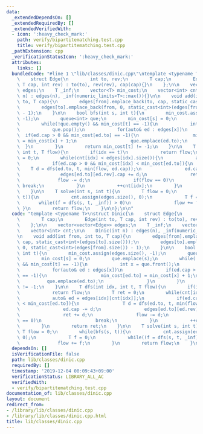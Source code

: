 ```yaml
---
data:
  _extendedDependsOn: []
  _extendedRequiredBy: []
  _extendedVerifiedWith:
  - icon: ':heavy_check_mark:'
    path: verify/bipartitematching.test.cpp
    title: verify/bipartitematching.test.cpp
  _pathExtension: cpp
  _verificationStatusIcon: ':heavy_check_mark:'
  attributes:
    links: []
  bundledCode: "#line 1 \"lib/classes/dinic.cpp\"\ntemplate <typename T>\nstruct Dinic{\n\
    \    struct Edge{\n        int to, rev;\n        T cap;\n        Edge(int to,\
    \ T cap, int rev) : to(to), rev(rev), cap(cap){}\n    };\n\n    vector<vector<Edge>>\
    \ edges;\n    T _inf;\n    vector<T> min_cost;\n    vector<int> cnt;\n\n    Dinic(int\
    \ n) : edges(n), _inf(numeric_limits<T>::max()){}\n\n    void add(int from, int\
    \ to, T cap){\n        edges[from].emplace_back(to, cap, static_cast<int>(edges[to].size()));\n\
    \        edges[to].emplace_back(from, 0, static_cast<int>(edges[from].size())\
    \ - 1);\n    }\n\n    bool bfs(int s, int t){\n        min_cost.assign(edges.size(),\
    \ -1);\n        queue<int> que;\n        min_cost[s] = 0;\n        que.emplace(s);\n\
    \        while(!que.empty() && min_cost[t] == -1){\n            int x = que.front();\n\
    \            que.pop();\n            for(auto& ed : edges[x])\n              \
    \  if(ed.cap > 0 && min_cost[ed.to] == -1){\n                    min_cost[ed.to]\
    \ = min_cost[x] + 1;\n                    que.emplace(ed.to);\n              \
    \  }\n        }\n        return min_cost[t] != -1;\n    }\n\n    T dfs(int idx,\
    \ int t, T flow){\n        if(idx == t)\n            return flow;\n        T ret\
    \ = 0;\n        while(cnt[idx] < edges[idx].size()){\n            auto& ed = edges[idx][cnt[idx]];\n\
    \            if(ed.cap > 0 && min_cost[idx] < min_cost[ed.to]){\n            \
    \    T d = dfs(ed.to, t, min(flow, ed.cap));\n                ed.cap -= d;\n \
    \               edges[ed.to][ed.rev].cap += d;\n                ret += d;\n  \
    \              flow -= d;\n                if(flow == 0)\n                   \
    \ break;\n            }\n            ++cnt[idx];\n        }\n        return ret;\n\
    \    }\n\n    T solve(int s, int t){\n        T flow = 0;\n        while(bfs(s,\
    \ t)){\n            cnt.assign(edges.size(), 0);\n            T f = 0;\n     \
    \       while((f = dfs(s, t, _inf)) > 0)\n                flow += f;\n       \
    \ }\n        return flow;\n    }\n\n};\n\n"
  code: "template <typename T>\nstruct Dinic{\n    struct Edge{\n        int to, rev;\n\
    \        T cap;\n        Edge(int to, T cap, int rev) : to(to), rev(rev), cap(cap){}\n\
    \    };\n\n    vector<vector<Edge>> edges;\n    T _inf;\n    vector<T> min_cost;\n\
    \    vector<int> cnt;\n\n    Dinic(int n) : edges(n), _inf(numeric_limits<T>::max()){}\n\
    \n    void add(int from, int to, T cap){\n        edges[from].emplace_back(to,\
    \ cap, static_cast<int>(edges[to].size()));\n        edges[to].emplace_back(from,\
    \ 0, static_cast<int>(edges[from].size()) - 1);\n    }\n\n    bool bfs(int s,\
    \ int t){\n        min_cost.assign(edges.size(), -1);\n        queue<int> que;\n\
    \        min_cost[s] = 0;\n        que.emplace(s);\n        while(!que.empty()\
    \ && min_cost[t] == -1){\n            int x = que.front();\n            que.pop();\n\
    \            for(auto& ed : edges[x])\n                if(ed.cap > 0 && min_cost[ed.to]\
    \ == -1){\n                    min_cost[ed.to] = min_cost[x] + 1;\n          \
    \          que.emplace(ed.to);\n                }\n        }\n        return min_cost[t]\
    \ != -1;\n    }\n\n    T dfs(int idx, int t, T flow){\n        if(idx == t)\n\
    \            return flow;\n        T ret = 0;\n        while(cnt[idx] < edges[idx].size()){\n\
    \            auto& ed = edges[idx][cnt[idx]];\n            if(ed.cap > 0 && min_cost[idx]\
    \ < min_cost[ed.to]){\n                T d = dfs(ed.to, t, min(flow, ed.cap));\n\
    \                ed.cap -= d;\n                edges[ed.to][ed.rev].cap += d;\n\
    \                ret += d;\n                flow -= d;\n                if(flow\
    \ == 0)\n                    break;\n            }\n            ++cnt[idx];\n\
    \        }\n        return ret;\n    }\n\n    T solve(int s, int t){\n       \
    \ T flow = 0;\n        while(bfs(s, t)){\n            cnt.assign(edges.size(),\
    \ 0);\n            T f = 0;\n            while((f = dfs(s, t, _inf)) > 0)\n  \
    \              flow += f;\n        }\n        return flow;\n    }\n\n};\n\n"
  dependsOn: []
  isVerificationFile: false
  path: lib/classes/dinic.cpp
  requiredBy: []
  timestamp: '2019-12-04 00:09:43+09:00'
  verificationStatus: LIBRARY_ALL_AC
  verifiedWith:
  - verify/bipartitematching.test.cpp
documentation_of: lib/classes/dinic.cpp
layout: document
redirect_from:
- /library/lib/classes/dinic.cpp
- /library/lib/classes/dinic.cpp.html
title: lib/classes/dinic.cpp
---
```

